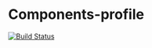 # Components-profile

[![Build Status](https://travis-ci.org/joemccann/dillinger.svg?branch=master)](https://travis-ci.org/joemccann/dillinger)
